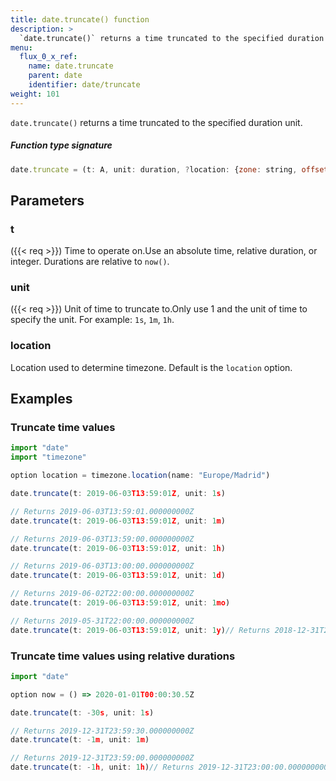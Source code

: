 ```yaml
---
title: date.truncate() function
description: >
  `date.truncate()` returns a time truncated to the specified duration unit.
menu:
  flux_0_x_ref:
    name: date.truncate
    parent: date
    identifier: date/truncate
weight: 101
---
```


<!------------------------------------------------------------------------------

IMPORTANT: This page was generated from comments in the Flux source code. Any
edits made directly to this page will be overwritten the next time the
documentation is generated. 

To make updates to this documentation, update the function comments above the
function definition in the Flux source code:

https://github.com/influxdata/flux/blob/master/stdlib/date/date.flux#L681-L681

Contributing to Flux: https://github.com/influxdata/flux#contributing
Fluxdoc syntax: https://github.com/influxdata/flux/blob/master/docs/fluxdoc.md

------------------------------------------------------------------------------->

`date.truncate()` returns a time truncated to the specified duration unit.



##### Function type signature

```js
date.truncate = (t: A, unit: duration, ?location: {zone: string, offset: duration}) => time where A: Timeable
```

## Parameters

### t

({{< req >}})
Time to operate on.Use an absolute time, relative duration, or integer.
Durations are relative to `now()`.

### unit

({{< req >}})
Unit of time to truncate to.Only use 1 and the unit of time to specify the unit.
For example: `1s`, `1m`, `1h`.

### location


Location used to determine timezone.
Default is the `location` option.


## Examples


### Truncate time values

```js
import "date"
import "timezone"

option location = timezone.location(name: "Europe/Madrid")

date.truncate(t: 2019-06-03T13:59:01Z, unit: 1s)

// Returns 2019-06-03T13:59:01.000000000Z
date.truncate(t: 2019-06-03T13:59:01Z, unit: 1m)

// Returns 2019-06-03T13:59:00.000000000Z
date.truncate(t: 2019-06-03T13:59:01Z, unit: 1h)

// Returns 2019-06-03T13:00:00.000000000Z
date.truncate(t: 2019-06-03T13:59:01Z, unit: 1d)

// Returns 2019-06-02T22:00:00.000000000Z
date.truncate(t: 2019-06-03T13:59:01Z, unit: 1mo)

// Returns 2019-05-31T22:00:00.000000000Z
date.truncate(t: 2019-06-03T13:59:01Z, unit: 1y)// Returns 2018-12-31T23:00:00.000000000Z

```


### Truncate time values using relative durations

```js
import "date"

option now = () => 2020-01-01T00:00:30.5Z

date.truncate(t: -30s, unit: 1s)

// Returns 2019-12-31T23:59:30.000000000Z
date.truncate(t: -1m, unit: 1m)

// Returns 2019-12-31T23:59:00.000000000Z
date.truncate(t: -1h, unit: 1h)// Returns 2019-12-31T23:00:00.000000000Z

```

